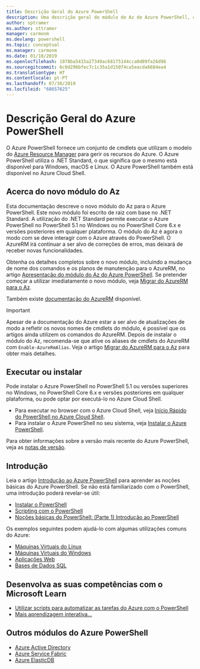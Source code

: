 ```yaml
---
title: Descrição Geral do Azure PowerShell
description: Uma descrição geral do módulo do Az do Azure PowerShell, com informações sobre como instalar e começar a utilizar.
author: sptramer
ms.author: sttramer
manager: carmonm
ms.devlang: powershell
ms.topic: conceptual
ms.manager: carmonm
ms.date: 01/10/2019
ms.openlocfilehash: 1978ba5415a27349ac68175144cca0d89fa26d96
ms.sourcegitcommit: 6c0d296bfec7c1c35a1d15074ca5eacda6684ea4
ms.translationtype: HT
ms.contentlocale: pt-PT
ms.lasthandoff: 07/30/2019
ms.locfileid: "68657625"
---
```

# <a name="overview-of-azure-powershell"></a>Descrição Geral do Azure PowerShell

O Azure PowerShell fornece um conjunto de cmdlets que utilizam o modelo do [Azure Resource Manager](/azure/azure-resource-manager/resource-group-overview) para gerir os recursos do Azure. O Azure PowerShell utiliza o .NET Standard, o que significa que o mesmo está disponível para Windows, macOS e Linux.
O Azure PowerShell também está disponível no Azure Cloud Shell.

## <a name="about-the-new-az-module"></a>Acerca do novo módulo do Az

Esta documentação descreve o novo módulo do Az para o Azure PowerShell. Este novo módulo foi escrito de raiz com base no .NET Standard. A utilização do .NET Standard permite executar o Azure PowerShell no PowerShell 5.1 no Windows ou no PowerShell Core 6.x e versões posteriores em qualquer plataforma. O módulo do Az é agora o modo com se deve interagir com o Azure através do PowerShell.
O AzureRM irá continuar a ser alvo de correções de erros, mas deixará de receber novas funcionalidades.

Obtenha os detalhes completos sobre o novo módulo, incluindo a mudança de nome dos comandos e os planos de manutenção para o AzureRM, no artigo [Apresentação do módulo do Az do Azure PowerShell](new-azureps-module-az.md). Se pretender começar a utilizar imediatamente o novo módulo, veja [Migrar do AzureRM para o Az](migrate-from-azurerm-to-az.md).

Também existe [documentação do AzureRM](/powershell/azure/azurerm) disponível.

> [!IMPORTANT]
>
> Apesar de a documentação do Azure estar a ser alvo de atualizações de modo a refletir os novos nomes de cmdlets do módulo, é possível que os artigos ainda utilizem os comandos do AzureRM. Depois de instalar o módulo do Az, recomenda-se que ative os aliases de cmdlets do AzureRM com `Enable-AzureRmAlias`. Veja o artigo [Migrar do AzureRM para o Az](migrate-from-azurerm-to-az.md) para obter mais detalhes.

## <a name="run-or-install"></a>Executar ou instalar

Pode instalar o Azure PowerShell no PowerShell 5.1 ou versões superiores no Windows, no PowerShell Core 6.x e versões posteriores em qualquer plataforma, ou pode optar por executá-lo no Azure Cloud Shell.

* Para executar no browser com o Azure Cloud Shell, veja [Início Rápido do PowerShell no Azure Cloud Shell](/azure/cloud-shell/quickstart-powershell).
* Para instalar o Azure PowerShell no seu sistema, veja [Instalar o Azure PowerShell](install-az-ps.md).

Para obter informações sobre a versão mais recente do Azure PowerShell, veja as [notas de versão](release-notes-azureps.md).

## <a name="get-started"></a>Introdução

Leia o artigo [Introdução ao Azure PowerShell](get-started-azureps.md) para aprender as noções básicas do Azure PowerShell. Se não está familiarizado com o PowerShell, uma introdução poderá revelar-se útil:

* [Instalar o PowerShell](/powershell/scripting/install/installing-powershell)
* [Scripting com o PowerShell](/powershell/scripting/powershell-scripting)
* [Noções básicas do PowerShell: (Parte 1) Introdução ao PowerShell](https://channel9.msdn.com/Blogs/Taste-of-Premier/PowerShellBasicsPart1)

Os exemplos seguintes podem ajudá-lo com algumas utilizações comuns do Azure:

* [Máquinas Virtuais do Linux](/azure/virtual-machines/virtual-machines-linux-powershell-samples?toc=/powershell/azure/toc.json)
* [Máquinas Virtuais do Windows](/azure/virtual-machines/virtual-machines-windows-powershell-samples?toc=/powershell/azure/toc.json)
* [Aplicações Web](/azure/app-service-web/app-service-powershell-samples?toc=/powershell/azure/toc.json)
* [Bases de Dados SQL](/azure/sql-database/sql-database-powershell-samples?toc=/powershell/azure/toc.json)

## <a name="build-your-skills-with-microsoft-learn"></a>Desenvolva as suas competências com o Microsoft Learn

- [Utilizar scripts para automatizar as tarefas do Azure com o PowerShell](/learn/modules/automate-azure-tasks-with-powershell/)
- [Mais aprendizagem interativa...](/learn/browse/?term=powershell)

## <a name="other-azure-powershell-modules"></a>Outros módulos do Azure PowerShell

* [Azure Active Directory](/powershell/azure/active-directory/)
* [Azure Service Fabric](/powershell/azure/service-fabric/)
* [Azure ElasticDB](/powershell/azure/elasticdbjobs/)
